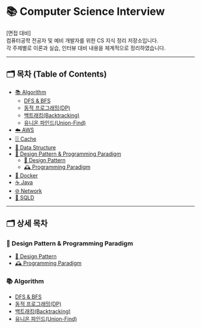 # 📚 Computer Science Interview
[면접 대비] <br>
컴퓨터공학 전공자 및 예비 개발자를 위한 CS 지식 정리 저장소입니다.<br>
각 주제별로 이론과 실습, 인터뷰 대비 내용을 체계적으로 정리하였습니다.

---

## 🗂️ 목차 (Table of Contents)
- [📚 Algorithm](#algorithm)
  - [DFS & BFS](./Algorithm/DFS&BFS.md)
  - [동적 프로그래밍(DP)](./Algorithm/동적프로그래밍.md)
  - [백트래킹(Backtracking)](./Algorithm/백트래킹.md)
  - [유니온 파인드(Union-Find)](./Algorithm/유니온파인드.md)
- [☁️ AWS](./AWS/README.md)
- [🗄️ Cache](./Cache/README.md)
- [🌳 Data Structure](./Data_Structure/Data_Structure)
- [🎨 Design Pattern & Programming Paradigm](./DesignPattern&ProgramParadigm/README.md)
    - [🧩 Design Pattern](./DesignPattern&ProgramParadigm/DesignPattern.md)
    - [🕰️ Programming Paradigm](./DesignPattern&ProgramParadigm/ProgrammingParadigm.md)
- [🐳 Docker](./Docker/README.md)
- [☕ Java](./Java/README.md)
- [🌐 Network](./Network/Network.md)
- [💾 SQLD](./SQLD/README.md)

---

## 🗂️ 상세 목차

### 🎨 Design Pattern & Programming Paradigm
- [🧩 Design Pattern](./DesignPattern&ProgramParadigm/DesignPattern.md)
- [🕰️ Programming Paradigm](./DesignPattern&ProgramParadigm/ProgrammingParadigm.md)
### 📚 Algorithm
- [DFS & BFS](./Algorithm/DFS&BFS.md)
- [동적 프로그래밍(DP)](./Algorithm/동적프로그래밍.md)
- [백트래킹(Backtracking)](./Algorithm/백트래킹.md)
- [유니온 파인드(Union-Find)](./Algorithm/유니온파인드.md)

